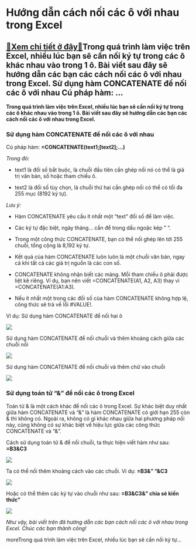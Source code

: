 Hướng dẫn cách nối các ô với nhau trong Excel
=============================================

[:gift:Xem chi tiết ở đây:gift:](https://hddtvn.com/huong-dan-cach-noi-cac-o-voi-nhau-trong-excel/)Trong quá trình làm việc trên Excel, nhiều lúc bạn sẽ cần nối ký tự trong các ô khác nhau vào trong 1 ô. Bài viết sau đây sẽ hướng dẫn các bạn các cách nối các ô với nhau trong Excel. Sử dụng hàm CONCATENATE để nối các ô với nhau Cú pháp hàm: …
----------------------------------------------------------------------------------------------------------------------------------------------------------------------------------------------------------------------------------------------------

**Trong quá trình làm việc trên Excel, nhiều lúc bạn sẽ cần nối ký tự trong các ô khác nhau vào trong 1 ô. Bài viết sau đây sẽ hướng dẫn các bạn các cách nối các ô với nhau trong Excel.**


### Sử dụng hàm CONCATENATE để nối các ô với nhau


Cú pháp hàm: **=CONCATENATE(text1;[text2];…)**


*Trong đó:*




* text1 là đối số bắt buộc, là chuỗi đầu tiên cần ghép nối nó có thể là giá trị văn bản, số hoặc tham chiếu ô.

* text2 là đối số tùy chọn, là chuỗi thứ hai cần ghép nối có thể có tối đa 255 mục (8192 ký tự).



*Lưu ý:*




* Hàm CONCATENATE yêu cầu ít nhất một “text” đối số để làm việc.

* Các ký tự đặc biệt, ngày tháng… cần để trong dấu ngoặc kép ” “.

* Trong một công thức CONCATENATE, bạn có thể nối ghép lên tới 255 chuỗi, tổng cộng là 8,192 ký tự.

* Kết quả của hàm CONCATENATE luôn luôn là một chuỗi văn bản, ngay cả khi tất cả các giá trị nguồn là các con số.

* CONCATENATE không nhận biết các mảng. Mỗi tham chiếu ô phải được liệt kê riêng. Ví dụ, bạn nên viết =CONCATENATE(A1, A2, A3) thay vì =CONCATENATE(A1:A3).

* Nếu ít nhất một trong các đối số của hàm CONCATENATE không hợp lệ, công thức sẽ trả về lỗi #VALUE!.



Ví dụ: Sử dụng hàm CONCATENATE để nối hai ô


[![](https://hddtvn.com/wp-content/uploads/2021/01/Q1myDO0.png)](https://hddtvn.com/wp-content/uploads/2021/01/Q1myDO0.png)


Sử dụng hàm CONCATENATE để nối chuỗi và thêm khoảng cách giữa các chuỗi nối


![](https://hddtvn.com/wp-content/uploads/2021/01/GxtE3hc.png)


Sử dụng hàm CONCATENATE để nối chuỗi và thêm chữ vào chuỗi


![](https://hddtvn.com/wp-content/uploads/2021/01/iGmq2M7.png)


### Sử dụng toán tử “&” để nối các ô trong Excel


Toán tử & là một cách khác để nối các ô trong Excel. Sự khác biệt duy nhất giữa hàm CONCATENATE và “&” là hàm CONCATENATE có giới hạn 255 còn & thì không có. Ngoài ra, không có gì khác nhau giữa hai phương pháp nối này, cũng không có sự khác biệt về hiệu lực giữa các công thức CONCATENATE và “&”.


Cách sử dụng toán tử & để nối chuỗi, ta thực hiện viết hàm như sau: **=B3&C3**


![](https://hddtvn.com/wp-content/uploads/2021/01/83ux9BV.png)


Ta có thể nối thêm khoảng cách vào các chuỗi. Ví dụ: **=B3&” “&C3**


![](https://hddtvn.com/wp-content/uploads/2021/01/kDRUIBj.png)


Hoặc có thể thêm các ký tự vào chuỗi như sau: **=B3&C3&” chia sẻ kiến thức”**


![](https://hddtvn.com/wp-content/uploads/2021/01/zxTy0th.png)


*Như vậy, bài viết trên đã hướng dẫn các bạn cách nối các ô với nhau trong Excel. Chúc các bạn thành công!*


moreTrong quá trình làm việc trên Excel, nhiều lúc bạn sẽ cần nối ký tự…

